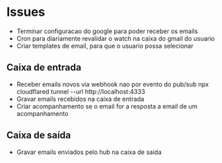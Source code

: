 # Issues

- Terminar configuracao do google para poder receber os emails
- Cron para diariamente revalidar o watch na caixa do gmail do usuario
- Criar templates de email, para que o usuario possa selecionar

## Caixa de entrada

- Receber emails novos via webhook nao por evento do pub/sub
  npx cloudflared tunnel --url http://localhost:4333
- Gravar emails recebidos na caixa de entrada
- Criar acompanhamento se o email for a resposta a email de um acompanhamento

## Caixa de saída

- Gravar emails enviados pelo hub na caixa de saida
